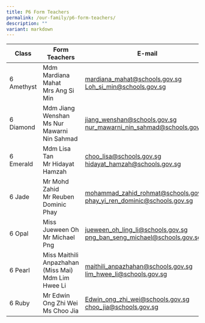 ```yaml
---
title: P6 Form Teachers
permalink: /our-family/p6-form-teachers/
description: ""
variant: markdown
---
```

| Class | Form Teachers | E-mail |
| -------- | -------- | -------- |
| 6 Amethyst | Mdm Mardiana Mahat<br>Mrs Ang Si Min | mardiana_mahat@schools.gov.sg<br>Loh_si_min@schools.gov.sg |
| 6 Diamond | Mdm Jiang Wenshan<br>Ms Nur Mawarni Nin Sahmad | jiang_wenshan@schools.gov.sg<br>nur_mawarni_nin_sahmad@schools.gov.sg |
| 6 Emerald | Mdm Lisa Tan<br>Mr Hidayat Hamzah | choo_lisa@schools.gov.sg<br>hidayat_hamzah@schools.gov.sg |
| 6 Jade | Mr Mohd Zahid<br>Mr Reuben Dominic Phay | mohammad_zahid_rohmat@schools.gov.sg<br>phay_yi_ren_dominic@schools.gov.sg |
| 6 Opal | Miss Jueween Oh<br>Mr Michael Png | jueween_oh_ling_li@schools.gov.sg<br>png_ban_seng_michael@schools.gov.sg |
| 6 Pearl | Miss Maithili Anpazhahan (Miss Mai)<br>Mdm Lim Hwee Li | maithili_anpazhahan@schools.gov.sg<br>lim_hwee_li@schools.gov.sg |
| 6 Ruby | Mr Edwin Ong Zhi Wei<br>Ms Choo Jia | Edwin_ong_zhi_wei@schools.gov.sg<br>choo_jia@schools.gov.sg |
